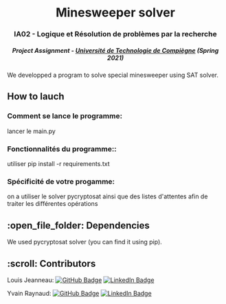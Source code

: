 <h1 align="center"> Minesweeper solver </h1>
<h3 align="center"> IA02 - Logique et Résolution de problèmes par la recherche</h3>
<h5 align="center"> Project Assignment - <a href="https://www.utc.fr/">Université de Technologie de Compiègne</a> (Spring 2021) </h5>


<p>We developped a program to solve special minesweeper using SAT solver. </p>

<h2>How to lauch </h2>

<h3>Comment se lance le programme:</h3>

lancer le main.py

<h3>Fonctionnalités du programme::</h3>


 utiliser pip install -r requirements.txt


<h3>Spécificité de votre progamme:</h3>

on a utiliser le solver pycryptosat ainsi que des listes d'attentes afin de traiter les différentes opérations


<h2> :open_file_folder: Dependencies</h2>

<p> We used pycryptosat solver (you can find it using pip). </p>


<!-- CREDITS -->
<h2 id="contributors"> :scroll: Contributors</h2>



Louis Jeanneau: [![GitHub Badge](https://img.shields.io/badge/GitHub-100000?style=for-the-badge&logo=github&logoColor=white)](https://gitlab.utc.fr/ljeannea)
[![LinkedIn Badge](https://img.shields.io/badge/LinkedIn-0077B5?style=for-the-badge&logo=linkedin&logoColor=white)](https://www.linkedin.com/in/louis-jeanneau/)


Yvain Raynaud: [![GitHub Badge](https://img.shields.io/badge/GitHub-100000?style=for-the-badge&logo=github&logoColor=white)](https://github.com/Raynaudy)
[![LinkedIn Badge](https://img.shields.io/badge/LinkedIn-0077B5?style=for-the-badge&logo=linkedin&logoColor=white)](https://www.linkedin.com/in/yvain-raynaud/)



